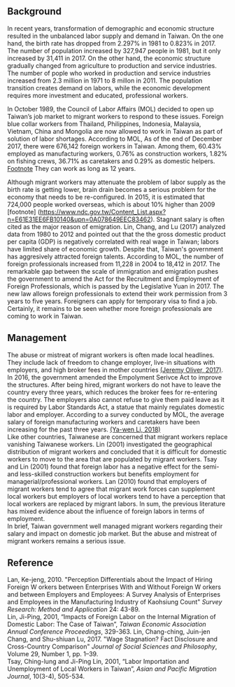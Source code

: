 ## Background

In recent years, transformation of demographic and economic structure resulted in the unbalanced labor supply and demand in Taiwan. On the one hand, the birth rate has dropped from 2.297% in 1981 to 0.823% in 2017. The number of population increased by 327,947 people in 1981, but it only increased by 31,411 in 2017. On the other hand, the economic structure gradually changed from agriculture to production and service industries. The number of pople who worked in production and service industries increased from 2.3 million in 1971 to 8 millon in 2011. The population transition creates demand on labors, while the economic development requires more investment and educated, professional workers.

In October 1989, the Council of Labor Affairs (MOL) decided to open up Taiwan’s job market to migrant workers to respond to these issues. Foreign blue collar workers from Thailand, Philippines, Indonesia, Malaysia, Vietnam, China and Mongolia are now 
allowed to work in Taiwan as part of solution of labor shortages. According to MOL, As of the end of December 2017, there were 676,142 foreign workers in Taiwan. Among them, 60.43% employed as manufacturing workers, 0.76% as construction workers, 1.82% on fishing crews, 36.71% as caretakers and 0.29% as domestic helpers. [Footnote](https://www.wda.gov.tw/cp.aspx?n=1C6028CA080A27B3) They can work as long as 12 years.  

Although migrant workers may attenuate the problem of labor supply as the birth rate is getting lower, brain drain becomes a serious problem for the economy that needs to be re-configured. In 2015, it is estimated that 724,000 people worked overseas, which is about 10% higher than 2009  [footnote]   (https://www.ndc.gov.tw/Content_List.aspx?n=E61E31EE6FB10140&upn=0A078649EEC83462). Stagnant salary is often cited as the major reason of emigration. Lin, Chang, and Lu (2017) analyzed data from 1980 to 2012 and pointed out that the the gross domestic product per capita (GDP) is negatively correlated with real wage in Taiwan; labors have limited share of economic growth. Despite that, Taiwan's government has aggresively attracted foreign talents. According to MOL, the number of foreign professionals increased from 11,228 in 2004 to 18,412 in 2017. The remarkable gap between the scale of immigration and emigration pushes the government to amend the Act for the Recruitment and Employment of Foreign Professionals, which is passed by the Legislative Yuan in 2017. The new law allows foreign professionals to extend their work permission from 3 years to five years. Foreigners can apply for temporary visa to find a job. Certainly, it remains to be seen whether more foreign professionals are coming to work in Taiwan.    

## Management
The abuse or mistreat of migrant workers is often made local headlines. They include lack of freedom to change employer, live-in situations with employers, and high broker fees in mother countries [(Jeremy Oliver, 2017)](https://sentinel.tw/improving-migrant-workers-taiwan/). In 2016, the government amended the Empolyment Serivce Act to improve the structures. After being hired, migrant workers do not have to leave the country every three years, which reduces the broker fees for re-entering the country. The employers also cannot refuse to give them paid leave as it is required by Labor Standards Act, a statue that mainly regulates domestic labor and employer. According to a survey conducted by MOL, the average salary of foreign manufacturing workers and caretakers have been increasing for the past three years. [(Ya-wen Li, 2018)](http://news.ltn.com.tw/news/life/breakingnews/2362896)     
Like other countries, Taiwanese are concerned that migrant workers replace vanishing Taiwanese workers. Lin (2001) investigated the geographical distribution of migrant workers and concluded that it is difficult for domestic workers to move to the area that are populated by migrant workers. Tsay and Lin (2001) found that foreign labor has a negative effect for the semi- and less-skilled construction workers but benefits employment for managerial/professional workers. Lan (2010) found that employers of migrant workers tend to agree that migrant work forces can supplement local workers but employers of local workers tend to have a perception that local workers are replaced by migrant labors. In sum, the previous literature has mixed evidence about the influence of foreign labors in terms of employment.    
In brief, Taiwan government well managed migrant workers regarding their salary and impact on domestic job market. But the abuse and mistreat of migrant workers remains a serious issue.  

## Reference
Lan, Ke-jeng, 2010. "Perception Differentials about the Impact of Hiring Foreign W orkers between Enterprises With and Without Foreign W orkers and between Employers and Employees: A Survey Analysis of Enterprises and Employees in the Manufacturing Industry of Kaohsiung Count" *Survey Research: Method and Application* 24: 43-89.     
Lin, Ji-Ping, 2001, “Impacts of Foreign Labor on the Internal Migration of Domestic Labor: The Case of Taiwan”, *Taiwan Economic Association Annual Conference Proceedings*, 329-363.
Lin, Chang-ching, Juin-jen Chang, and Shu-shiuan Lu, 2017. "Wage Stagnation? Fact Disclosure and Cross-Country Comparison" *Journal of Social Sciences and Philosophy*, Volume 29, Number 1, pp. 1–39.    
Tsay, Ching-lung and Ji-Ping Lin, 2001, “Labor Importation and Unemployment of Local Workers in Taiwan”, *Asian and Pacific Migration Journal*, 10(3-4), 505-534.    


